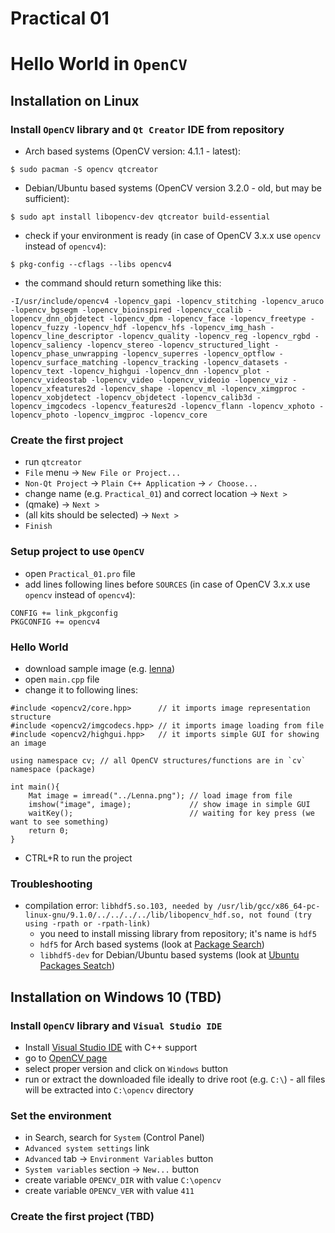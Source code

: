 # Practical 01

# Hello World in `OpenCV`

## Installation on Linux

### Install `OpenCV` library and `Qt Creator` IDE from repository

- Arch based systems (OpenCV version: 4.1.1 - latest):

`$ sudo pacman -S opencv qtcreator `

- Debian/Ubuntu based systems (OpenCV version 3.2.0 - old, but may be sufficient):

`$ sudo apt install libopencv-dev qtcreator build-essential`

- check if your environment is ready (in case of OpenCV 3.x.x use `opencv` instead of `opencv4`):

`$ pkg-config --cflags --libs opencv4`

- the command should return something like this:

`-I/usr/include/opencv4 -lopencv_gapi -lopencv_stitching -lopencv_aruco -lopencv_bgsegm -lopencv_bioinspired -lopencv_ccalib -lopencv_dnn_objdetect -lopencv_dpm -lopencv_face -lopencv_freetype -lopencv_fuzzy -lopencv_hdf -lopencv_hfs -lopencv_img_hash -lopencv_line_descriptor -lopencv_quality -lopencv_reg -lopencv_rgbd -lopencv_saliency -lopencv_stereo -lopencv_structured_light -lopencv_phase_unwrapping -lopencv_superres -lopencv_optflow -lopencv_surface_matching -lopencv_tracking -lopencv_datasets -lopencv_text -lopencv_highgui -lopencv_dnn -lopencv_plot -lopencv_videostab -lopencv_video -lopencv_videoio -lopencv_viz -lopencv_xfeatures2d -lopencv_shape -lopencv_ml -lopencv_ximgproc -lopencv_xobjdetect -lopencv_objdetect -lopencv_calib3d -lopencv_imgcodecs -lopencv_features2d -lopencv_flann -lopencv_xphoto -lopencv_photo -lopencv_imgproc -lopencv_core`

### Create the first project

- run `qtcreator`
- `File` menu -> `New File or Project...`
- `Non-Qt Project` -> `Plain C++ Application` -> `✓ Choose...`
- change name (e.g. `Practical_01`) and correct location -> `Next >`
- (qmake) -> `Next >`
- (all kits should be selected) -> `Next >`
- `Finish`

### Setup project to use `OpenCV`

- open `Practical_01.pro` file
- add lines following lines before `SOURCES` (in case of OpenCV 3.x.x use `opencv` instead of `opencv4`):

```
CONFIG += link_pkgconfig
PKGCONFIG += opencv4
```

### Hello World

- download sample image (e.g. [lenna](https://upload.wikimedia.org/wikipedia/en/7/7d/Lenna_%28test_image%29.png))
- open `main.cpp` file
- change it to following lines:

```
#include <opencv2/core.hpp>      // it imports image representation structure
#include <opencv2/imgcodecs.hpp> // it imports image loading from file 
#include <opencv2/highgui.hpp>   // it imports simple GUI for showing an image

using namespace cv; // all OpenCV structures/functions are in `cv` namespace (package) 

int main(){
    Mat image = imread("../Lenna.png"); // load image from file
    imshow("image", image);             // show image in simple GUI
    waitKey();                          // waiting for key press (we want to see something)
    return 0;
}
```

- CTRL+R to run the project

### Troubleshooting

- compilation error: `libhdf5.so.103, needed by /usr/lib/gcc/x86_64-pc-linux-gnu/9.1.0/../../../../lib/libopencv_hdf.so, not found (try using -rpath or -rpath-link)`
  - you need to install missing library from repository; it's name is `hdf5`
  - `hdf5` for Arch based systems (look at [Package Search](https://www.archlinux.org/packages/))
  - `libhdf5-dev` for Debian/Ubuntu based systems (look at [Ubuntu Packages Seatch](https://packages.ubuntu.com/))

## Installation on Windows 10 (TBD)

### Install `OpenCV` library and `Visual Studio IDE`

- Install [Visual Studio IDE](https://visualstudio.microsoft.com/) with C++ support
- go to [OpenCV page](https://opencv.org/releases/)
- select proper version and click on `Windows` button
- run or extract the downloaded file ideally to drive root (e.g. `C:\`) - all files will be extracted into `C:\opencv` directory

### Set the environment

- in Search, search for `System` (Control Panel)
- `Advanced system settings` link
- `Advanced` tab -> `Environment Variables` button
- `System variables` section -> `New...` button
- create variable `OPENCV_DIR` with value `C:\opencv`
- create variable `OPENCV_VER` with value `411`

### Create the first project (TBD)

